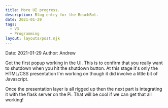 ```yaml
---
title: More UI progress.
description: Blog entry for the BeachBot.
date: 2021-01-29
tags:
  - V3
  - Programming
layout: layouts/post.njk
---
```

Date: 2021-01-29
Author: Andrew

Got the first popup working in the UI. This is to confirm that you really want to shutdown when you hit the shutdown button. At this stage it's only the HTML/CSS presentation I'm working on though it did involve a little bit of Javascript.

Once the presentation layer is all rigged up then the next part is integrating it with the flask server on the Pi. That will be cool if we can get that all working!
